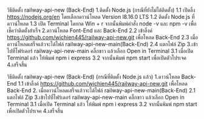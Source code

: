วิธีติดตั้ง railway-api-new (Back-End)
1.ติดตั้ง Node.js (กรณีที่ยังไม่ได้ติดตั้ง)
1.1 เปิดลิ้ง https://nodejs.org/en โดยเลือกดาวน์โหลด Version l8.16.0 LTS 
1.2 ติดตั้ง Node.js ที่ดาวน์โหลด
1.3 เปิด Terminal โดยกด Win + r จากนั้นพิมพ์คำสั่ง node -v และ npm -v เพื่อเช็คว่าติดตั้งสำเร็จ
2.ดาวน์โหลด Font-End และ Back-End
2.2 เข้าลิ้งค์ https://github.com/wichien445/railway-api-new.git
เพื่อโหลด Back-End
2.3 เมื่อดาวน์โหลดเสร็จแล้วจะได้ไฟล์ railway-api-new-main(Back-End)
2.4 แตกไฟล์ Zip
3.เข้าไปที่โฟร์เดอร์ railway-api-new-main คลิ๊กขาว แล้วเลือก Open in Terminal 
3.1 เมื่อเปิด Terminal แล้ว ให้พิมพ์ npm i express
3.2 จากนั้นพิมพ์ npm start เพื่อเปิดตัวโปรเจค 
4.เสร็จสิ้น

วิธีติดตั้ง railway-api-new (Back-End)
(กรณีที่ติดตั้ง Node.js แล้ว)
1.ดาวน์โหลด Back-End
1.1 เข้าลิ้งค์ https://github.com/wichien445/railway-api-new.git
เพื่อโหลด Back-End
2. เมื่อดาวน์โหลดเสร็จแล้วจะได้ไฟล์ railway-api-new-main(Back-End)
2.1 แตกไฟล์ Zip
3.เข้าไปที่โฟร์เดอร์ railway-api-new-main คลิ๊กขาว แล้วเลือก Open in Terminal 
3.1 เมื่อเปิด Terminal แล้ว ให้พิมพ์ npm i express
3.2 จากนั้นพิมพ์ npm start เพื่อเปิดตัวโปรเจค 
4.เสร็จสิ้น
